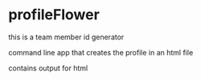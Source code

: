 # profileFlower
this is a team member id generator

command line app that creates the profile in an html file

contains output for html